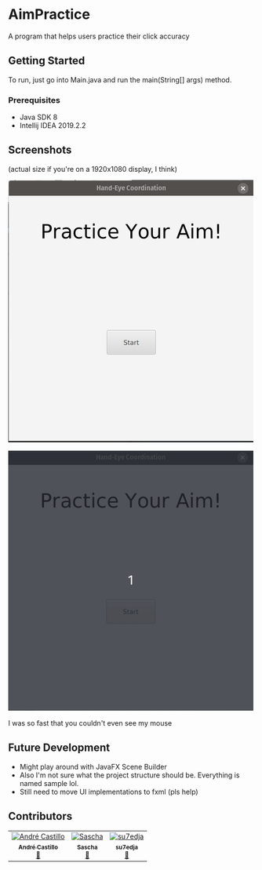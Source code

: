 # AimPractice
A program that helps users practice their click accuracy

## Getting Started
To run, just go into Main.java and run the main(String[] args) method.

### Prerequisites
* Java SDK 8
* Intellij IDEA 2019.2.2

## Screenshots
(actual size if you're on a 1920x1080 display, I think)

![](/media/StartupProgram.png)

![](/media/AimPractice.gif)

I was so fast that you couldn't even see my mouse

## Future Development
* Might play around with JavaFX Scene Builder
* Also I'm not sure what the project structure should be. Everything is named sample lol.
* Still need to move UI implementations to fxml (pls help)

## Contributors
<table>
  <tr>
    <td align="center">
    <a href="https://github.com/AndrreyCastillo"><img src="https://avatars1.githubusercontent.com/u/37952239?v=4" width="100px;"                      alt="André Castillo"/><br />
    <sub><b>André Castillo</b></sub><br />
    <a href="https://github.com/AndrreyCastillo/AimPractice/commits?author=AndrreyCastillo" title="Commits">📖</a>
    </td>
    <td align="center">
    <a href="https://github.com/J-Jimmy"><img src="https://avatars2.githubusercontent.com/u/26931912?s=400&v=44" width="100px;" alt="Sascha"/><br />
    <sub><b>Sascha</b></sub><br />
    <a href="https://github.com/AndrreyCastillo/AimPractice/commits?author=J-Jimmy" title="Commits">📖</a>
    </td>
    <td align="center">
    <a href="https://github.com/su7edja"><img src="https://avatars0.githubusercontent.com/u/2717065?s=460&v=4" width="100px;" alt="su7edja"/><br />
    <sub><b>su7edja</b></sub><br />
    <a href="https://github.com/AndrreyCastillo/AimPractice/commits?author=su7edja" title="Commits">📖</a>
    </td>
  </tr>
</table>
